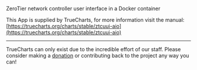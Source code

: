 ZeroTier network controller user interface in a Docker container

This App is supplied by TrueCharts, for more information visit the manual: [https://truecharts.org/charts/stable/ztcuui-aio](https://truecharts.org/charts/stable/ztcuui-aio)

---

TrueCharts can only exist due to the incredible effort of our staff.
Please consider making a [donation](https://truecharts.org/about/sponsor) or contributing back to the project any way you can!

